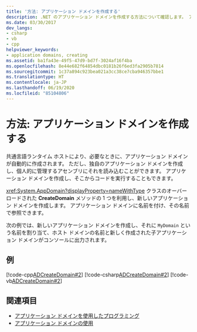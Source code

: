 ```yaml
---
title: '方法: アプリケーション ドメインを作成する'
description: .NET のアプリケーション ドメインを作成する方法について確認します。 アプリケーション ドメインを作成して、個人的に管理するアセンブリを読み込んだり、コードを実行したりすることができます。
ms.date: 03/30/2017
dev_langs:
- csharp
- vb
- cpp
helpviewer_keywords:
- application domains, creating
ms.assetid: ba1fa43e-49f5-47d9-bd7f-3024af16f4ba
ms.openlocfilehash: 8e44e682f64854dbc0181b26f6ed3fa2905b7814
ms.sourcegitcommit: 1c37a894c923bea021a3cc38ce7cba946357bbe1
ms.translationtype: HT
ms.contentlocale: ja-JP
ms.lasthandoff: 06/19/2020
ms.locfileid: "85104806"
---
```

# <a name="how-to-create-an-application-domain"></a>方法: アプリケーション ドメインを作成する
共通言語ランタイム ホストにより、必要なときに、アプリケーション ドメインが自動的に作成されます。 ただし、独自のアプリケーション ドメインを作成し、個人的に管理するアセンブリにそれを読み込むことができます。 アプリケーション ドメインを作成し、そこからコードを実行することもできます。  
  
 <xref:System.AppDomain?displayProperty=nameWithType> クラスのオーバーロードされた **CreateDomain** メソッドの 1 つを利用し、新しいアプリケーション ドメインを作成します。 アプリケーション ドメインに名前を付け、その名前で参照できます。  
  
 次の例では、新しいアプリケーション ドメインを作成し、それに `MyDomain` という名前を割り当て、ホスト ドメインの名前と新しく作成された子アプリケーション ドメインがコンソールに出力されます。  
  
## <a name="example"></a>例  
 [!code-cpp[ADCreateDomain#2](../../../samples/snippets/cpp/VS_Snippets_CLR/ADCreateDomain/CPP/source2.cpp#2)]
 [!code-csharp[ADCreateDomain#2](../../../samples/snippets/csharp/VS_Snippets_CLR/ADCreateDomain/CS/source2.cs#2)]
 [!code-vb[ADCreateDomain#2](../../../samples/snippets/visualbasic/VS_Snippets_CLR/ADCreateDomain/VB/source2.vb#2)]  
  
## <a name="see-also"></a>関連項目

- [アプリケーション ドメインを使用したプログラミング](application-domains.md#programming-with-application-domains)
- [アプリケーション ドメインの使用](use.md)
